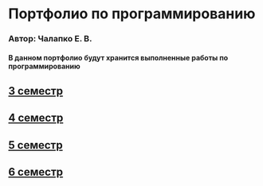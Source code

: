 # Портфолио по программированию
### Автор: Чалапко Е. В.

#### В данном портфолио будут хранится выполненные работы по программированию

## [3 семестр](/Programming_Portfolio/tree/gh-pages/3-sem)
## [4 семестр](/Programming_Portfolio/tree/gh-pages/4-sem)
## [5 семестр](/Programming_Portfolio/tree/gh-pages/5-sem)
## [6 семестр](/Programming_Portfolio/tree/gh-pages/6-sem)
